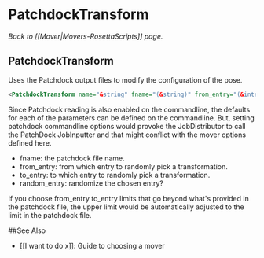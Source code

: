 # PatchdockTransform
*Back to [[Mover|Movers-RosettaScripts]] page.*
## PatchdockTransform

Uses the Patchdock output files to modify the configuration of the pose.

```xml
<PatchdockTransform name="&string" fname="(&string)" from_entry="(&integer)" to_entry="(&integer)" random_entry="(&bool)"/>
```

Since Patchdock reading is also enabled on the commandline, the defaults for each of the parameters can be defined on the commandline. But, setting patchdock commandline options would provoke the JobDistributor to call the PatchDock JobInputter and that might conflict with the mover options defined here.

-   fname: the patchdock file name.
-   from\_entry: from which entry to randomly pick a transformation.
-   to\_entry: to which entry to randomly pick a transformation.
-   random\_entry: randomize the chosen entry?

If you choose from\_entry to\_entry limits that go beyond what's provided in the patchdock file, the upper limit would be automatically adjusted to the limit in the patchdock file.


##See Also

* [[I want to do x]]: Guide to choosing a mover
